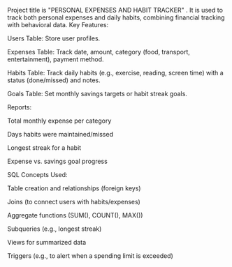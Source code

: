 Project title is "PERSONAL EXPENSES AND HABIT TRACKER" . It is used to track both personal expenses and daily habits, combining financial tracking with behavioral data.
Key Features:

Users Table: Store user profiles.

Expenses Table: Track date, amount, category (food, transport, entertainment), payment method.

Habits Table: Track daily habits (e.g., exercise, reading, screen time) with a status (done/missed) and notes.

Goals Table: Set monthly savings targets or habit streak goals.

Reports:

Total monthly expense per category

Days habits were maintained/missed

Longest streak for a habit

Expense vs. savings goal progress



SQL Concepts Used:

Table creation and relationships (foreign keys)

Joins (to connect users with habits/expenses)

Aggregate functions (SUM(), COUNT(), MAX())

Subqueries (e.g., longest streak)

Views for summarized data

Triggers (e.g., to alert when a spending limit is exceeded)



